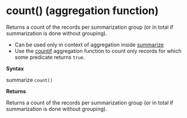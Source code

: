 # count() (aggregation function)

Returns a count of the records per summarization group (or in total if summarization is done without grouping).

* Can be used only in context of aggregation inside [summarize](query_language_summarizeoperator.md)
* Use the [countif](query_language_countif_aggfunction.md) aggregation function
  to count only records for which some predicate returns `true`.

**Syntax**

summarize `count()`

**Returns**

Returns a count of the records per summarization group (or in total if summarization is done without grouping).
